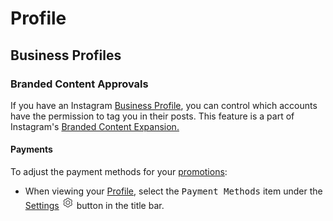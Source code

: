 # Profile

## Business Profiles

### Branded Content Approvals

If you have an Instagram [Business Profile](//views/profile/businessprofiles.md), you can control which accounts have the permission to tag you in their posts. This feature is a part of Instagram's [Branded Content Expansion.](https://business.instagram.com/a/brandedcontentexpansion)

#### Payments


To adjust the payment methods for your [promotions](//views/promote.md):

- When viewing your [Profile](/views/profile.md), select the <kbd>Payment Methods</kbd> item under the [Settings](/views/profile/settings.md) <img src="/views/assets/settings.png" width="20" height="20" /> button in the title bar.